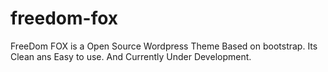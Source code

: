 freedom-fox
===========

FreeDom FOX is a Open Source Wordpress Theme Based on bootstrap. Its Clean ans Easy to use. And Currently Under Development. 
